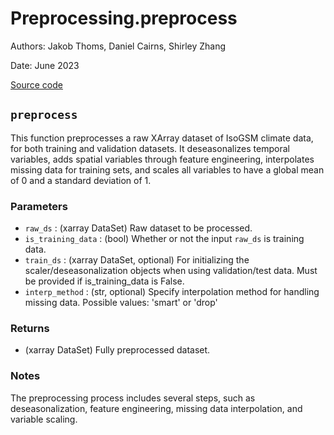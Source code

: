 # Preprocessing.preprocess

Authors: Jakob Thoms, Daniel Cairns, Shirley Zhang

Date: June 2023

[Source code](/src/Preprocessing/preprocess.py)

## `preprocess`

This function preprocesses a raw XArray dataset of IsoGSM climate data, for both training and validation datasets. It deseasonalizes temporal variables, adds spatial variables through feature engineering, interpolates missing data for training sets, and scales all variables to have a global mean of 0 and a standard deviation of 1.

### Parameters

- `raw_ds` : (xarray DataSet) Raw dataset to be processed.
- `is_training_data` : (bool) Whether or not the input `raw_ds` is training data.
- `train_ds` : (xarray DataSet, optional) For initializing the scaler/deseasonalization objects when using validation/test data. Must be provided if is_training_data is False.
- `interp_method` : (str, optional) Specify interpolation method for handling missing data. Possible values: 'smart' or 'drop'

### Returns

- (xarray DataSet) Fully preprocessed dataset.

### Notes

The preprocessing process includes several steps, such as deseasonalization, feature engineering, missing data interpolation, and variable scaling.
